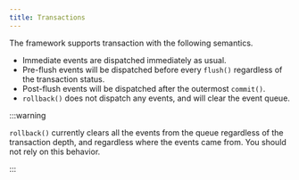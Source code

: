 ```yaml
---
title: Transactions
---
```


The framework supports transaction with the following semantics.

* Immediate events are dispatched immediately as usual.
* Pre-flush events will be dispatched before every `flush()` regardless of the
  transaction status.
* Post-flush events will be dispatched after the outermost `commit()`.
* `rollback()` does not dispatch any events, and will clear the event queue.

:::warning

`rollback()` currently clears all the events from the queue regardless of the
transaction depth, and regardless where the events came from. You should not
rely on this behavior.

:::